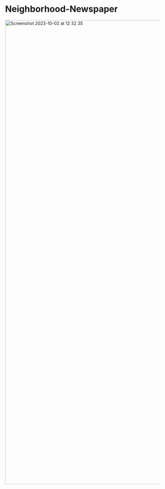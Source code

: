 # Neighborhood-Newspaper
<img width="1509" alt="Screenshot 2023-10-02 at 12 32 35" src="https://github.com/IMTheBale/Neighborhood-Newspaper/assets/103919889/32eb5124-63ce-4d26-bc4b-448609d3070a">
